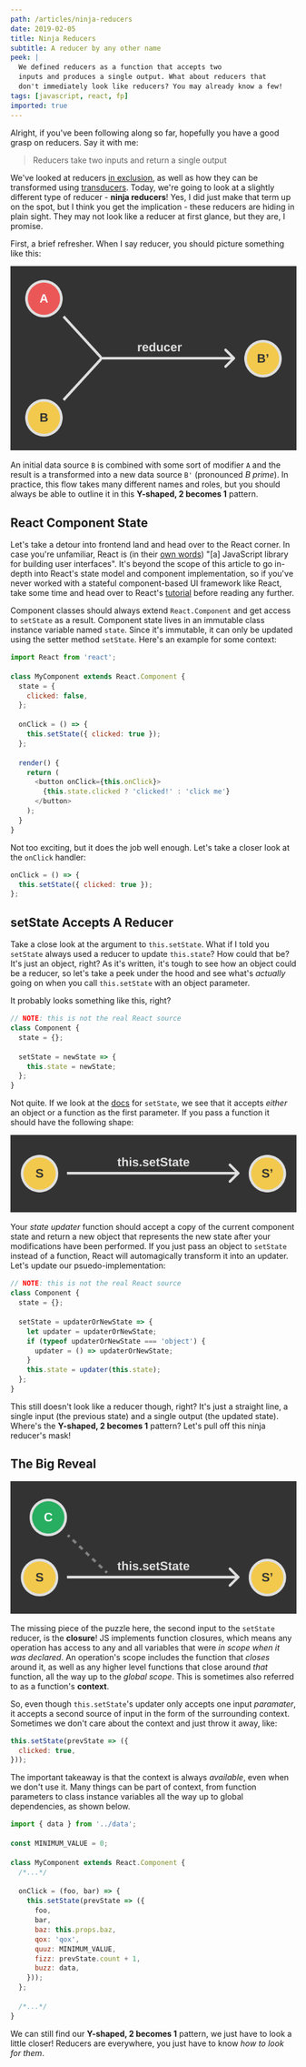 ```yaml
---
path: /articles/ninja-reducers
date: 2019-02-05
title: Ninja Reducers
subtitle: A reducer by any other name
peek: |
  We defined reducers as a function that accepts two
  inputs and produces a single output. What about reducers that
  don't immediately look like reducers? You may already know a few!
tags: [javascript, react, fp]
imported: true
---
```


Alright, if you've been following along so far, hopefully you have a good grasp on reducers.
Say it with me:

> Reducers take two inputs and return a single output

We've looked at reducers [in exclusion](/articles/reducers), as well as how they can be transformed
using [transducers](/articles/transducers). Today, we're going to look at a slightly different type
of reducer - **ninja reducers**! Yes, I did just make that term up on the spot, but I think you get
the implication - these reducers are hiding in plain sight. They may not look like a reducer at first
glance, but they are, I promise.

First, a brief refresher. When I say reducer, you should picture something like this:

![typical-reducer](../images/003-typical-reducer.png)

An initial data source `B` is combined with some sort of modifier `A` and the result is a transformed
into a new data source `B'` (pronounced _B prime_). In practice, this flow takes many different names
and roles, but you should always be able to outline it in this **Y-shaped, 2 becomes 1** pattern.

## React Component State

Let's take a detour into frontend land and head over to the React corner. In case you're unfamiliar,
React is (in their [own words](https://reactjs.org/)) "[a] JavaScript library for building user
interfaces". It's beyond the scope of this article to go in-depth into React's state model and
component implementation, so if you've never worked with a stateful component-based UI framework like
React, take some time and head over to React's
[tutorial](https://reactjs.org/docs/getting-started.html) before reading any further.

Component classes should always extend `React.Component` and get access to `setState` as a result.
Component state lives in an immutable class instance variable named `state`. Since it's immutable,
it can only be updated using the setter method `setState`. Here's an example for some context:

```js
import React from 'react';

class MyComponent extends React.Component {
  state = {
    clicked: false,
  };

  onClick = () => {
    this.setState({ clicked: true });
  };

  render() {
    return (
      <button onClick={this.onClick}>
        {this.state.clicked ? 'clicked!' : 'click me'}
      </button>
    );
  }
}
```

Not too exciting, but it does the job well enough. Let's take a closer look at the `onClick` handler:

```js
onClick = () => {
  this.setState({ clicked: true });
};
```

## setState Accepts A Reducer

Take a close look at the argument to `this.setState`. What if I told you `setState` always used a
reducer to update `this.state`? How could that be? It's just an object, right? As it's written,
it's tough to see how an object could be a reducer, so let's take a peek under the hood and see
what's _actually_ going on when you call `this.setState` with an object parameter.

It probably looks something like this, right?

```js
// NOTE: this is not the real React source
class Component {
  state = {};

  setState = newState => {
    this.state = newState;
  };
}
```

Not quite. If we look at the [docs](https://reactjs.org/docs/react-component.html#setstate) for
`setState`, we see that it accepts _either_ an object or a function as the first parameter. If you
pass a function it should have the following shape:

![set-state](../images/005-set-state.png)

Your _state updater_ function should accept a copy of the current component state and return a new
object that represents the new state after your modifications have been performed. If you just pass
an object to `setState` instead of a function, React will automagically transform it into an
updater. Let's update our psuedo-implementation:

```js
// NOTE: this is not the real React source
class Component {
  state = {};

  setState = updaterOrNewState => {
    let updater = updaterOrNewState;
    if (typeof updaterOrNewState === 'object') {
      updater = () => updaterOrNewState;
    }
    this.state = updater(this.state);
  };
}
```

This still doesn't look like a reducer though, right? It's just a straight line, a single input
(the previous state) and a single output (the updated state). Where's the **Y-shaped, 2 becomes 1**
pattern? Let's pull off this ninja reducer's mask!

## The Big Reveal

![set-state-reducer](../images/005-set-state-reducer.png)

The missing piece of the puzzle here, the second input to the `setState` reducer, is the
**closure**! JS implements function closures, which means any operation has access to any and all
variables that were _in scope when it was declared_. An operation's scope includes the function that
_closes_ around it, as well as any higher level functions that close around _that_ function, all the
way up to the _global scope_. This is sometimes also referred to as a function's **context**.

So, even though `this.setState`'s updater only accepts one input _paramater_, it accepts a second
source of input in the form of the surrounding context. Sometimes we don't care about the context
and just throw it away, like:

```js
this.setState(prevState => ({
  clicked: true,
}));
```

The important takeaway is that the context is always _available_, even when we don't use it. Many
things can be part of context, from function parameters to class instance variables all the way up
to global dependencies, as shown below.

```js
import { data } from '../data';

const MINIMUM_VALUE = 0;

class MyComponent extends React.Component {
  /*...*/

  onClick = (foo, bar) => {
    this.setState(prevState => ({
      foo,
      bar,
      baz: this.props.baz,
      qox: 'qox',
      quuz: MINIMUM_VALUE,
      fizz: prevState.count + 1,
      buzz: data,
    }));
  };

  /*...*/
}
```

We can still find our **Y-shaped, 2 becomes 1** pattern, we just have to look a little closer!
Reducers are everywhere, you just have to know _how to look for them_.
